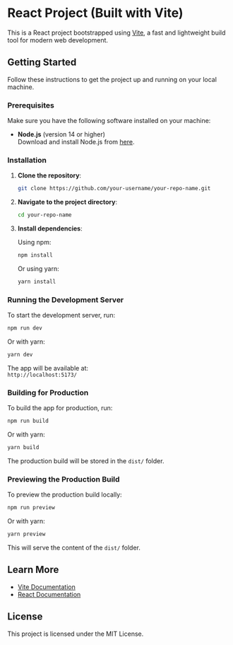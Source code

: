 # React Project (Built with Vite)

This is a React project bootstrapped using [Vite](https://vitejs.dev/), a fast and lightweight build tool for modern web development.

## Getting Started

Follow these instructions to get the project up and running on your local machine.

### Prerequisites

Make sure you have the following software installed on your machine:

- **Node.js** (version 14 or higher)  
  Download and install Node.js from [here](https://nodejs.org/).

### Installation

1. **Clone the repository**:

   ```bash
   git clone https://github.com/your-username/your-repo-name.git
   ```

2. **Navigate to the project directory**:

   ```bash
   cd your-repo-name
   ```

3. **Install dependencies**:

   Using npm:

   ```bash
   npm install
   ```

   Or using yarn:

   ```bash
   yarn install
   ```

### Running the Development Server

To start the development server, run:

```bash
npm run dev
```

Or with yarn:

```bash
yarn dev
```

The app will be available at:  
`http://localhost:5173/`

### Building for Production

To build the app for production, run:

```bash
npm run build
```

Or with yarn:

```bash
yarn build
```

The production build will be stored in the `dist/` folder.

### Previewing the Production Build

To preview the production build locally:

```bash
npm run preview
```

Or with yarn:

```bash
yarn preview
```

This will serve the content of the `dist/` folder.


## Learn More

- [Vite Documentation](https://vitejs.dev/)
- [React Documentation](https://reactjs.org/)

## License

This project is licensed under the MIT License.

